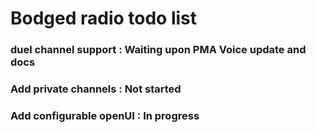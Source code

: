 # Bodged radio todo list
### duel channel support : Waiting upon PMA Voice update and docs
### Add private channels : Not started
### Add configurable openUI : In progress
